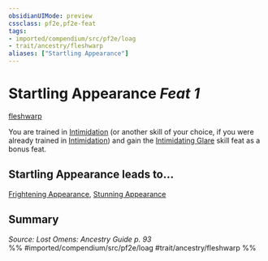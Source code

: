 ```yaml
---
obsidianUIMode: preview
cssclass: pf2e,pf2e-feat
tags:
- imported/compendium/src/pf2e/loag
- trait/ancestry/fleshwarp
aliases: ["Startling Appearance"]
---
```

# Startling Appearance  *Feat 1*  
[fleshwarp](fleshwarp-loag.md)  


You are trained in [Intimidation](../skills.md#Intimidation) (or another skill of your choice, if you were already trained in [Intimidation](../skills.md#Intimidation)) and gain the [Intimidating Glare](intimidating-glare.md) skill feat as a bonus feat.

## Startling Appearance leads to...

[Frightening Appearance](frightening-appearance-apg.md), [Stunning Appearance](stunning-appearance-apg.md)

## Summary

*Source: Lost Omens: Ancestry Guide p. 93*  
%% #imported/compendium/src/pf2e/loag #trait/ancestry/fleshwarp %%